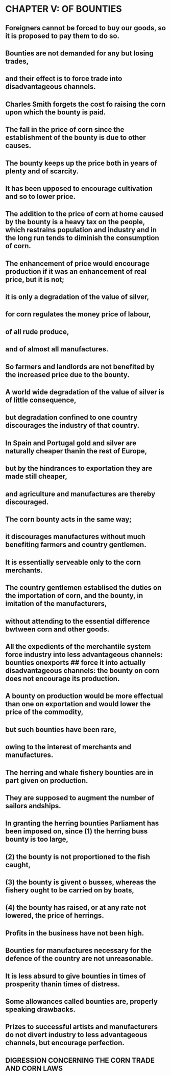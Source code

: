 # CHAPTER V: OF BOUNTIES

## Foreigners cannot be forced to buy our goods, so it is proposed to pay them to do so.
## Bounties are not demanded for any but losing trades,
## and their effect is to force trade into disadvantageous channels.
## Charles Smith forgets the cost fo raising the corn upon which the bounty is paid.
## The fall in the price of corn since the establishment of the bounty is due to other causes.
## The bounty keeps up the price both in years of plenty and of scarcity.
## It has been upposed to encourage cultivation and so to lower price.
## The addition to the price of corn at home caused by the bounty is a heavy tax on the people, which restrains population and industry and in the long run tends to diminish the consumption of corn.
## The enhancement of price would encourage production if it was an enhancement of real price, but it is not;
## it is only a degradation of the value of silver,
## for corn regulates the money price of labour,
## of all rude produce,
## and of almost all manufactures.
## So farmers and landlords are not benefited by the increased price due to the bounty.
## A world wide degradation of the value of silver is of little consequence,
## but degradation confined to one country discourages the industry of that country.
## In Spain and Portugal gold and silver are naturally cheaper thanin the rest of Europe,
## but by the hindrances to exportation they are made still cheaper,
## and agriculture and manufactures are thereby discouraged.
## The corn bounty acts in the same way;
## it discourages manufactures without much benefiting farmers and country gentlemen.
## It is essentially serveable only to the corn merchants.
## The country gentlemen establised the duties on the importation of corn, and the bounty, in imitation of the manufacturers,
## without attending to the essential difference bwtween corn and other goods.
## All the expedients of the merchantile system force industry into less advantageous channels: bounties onexports ## force it into actually disadvantageous channels: the bounty on corn does not encourage its production.
## A bounty on production would be more effectual than one on exportation and would lower the price of the commodity,
## but such bounties have been rare,
## owing to the interest of merchants and manufactures.
## The herring and whale fishery bounties are in part given on production.
## They are supposed to augment the number of sailors andships.
## In granting the herring bounties Parliament has been imposed on, since (1) the herring buss bounty is too large,
## (2) the bounty is not proportioned to the fish caught,
## (3) the bounty is givent o busses, whereas the fishery ought to be carried on by boats,
## (4) the bounty has raised, or at any rate not lowered, the price of herrings.
## Profits in the business have not been high.
## Bounties for manufactures necessary for the defence of the country are not unreasonable.
## It is less absurd to give bounties in times of prosperity thanin times of distress.
## Some allowances called bounties are, properly speaking drawbacks.
## Prizes to successful artists and manufacturers do not divert industry to less advantageous channels, but encourage perfection.
## DIGRESSION CONCERNING THE CORN TRADE AND CORN LAWS
